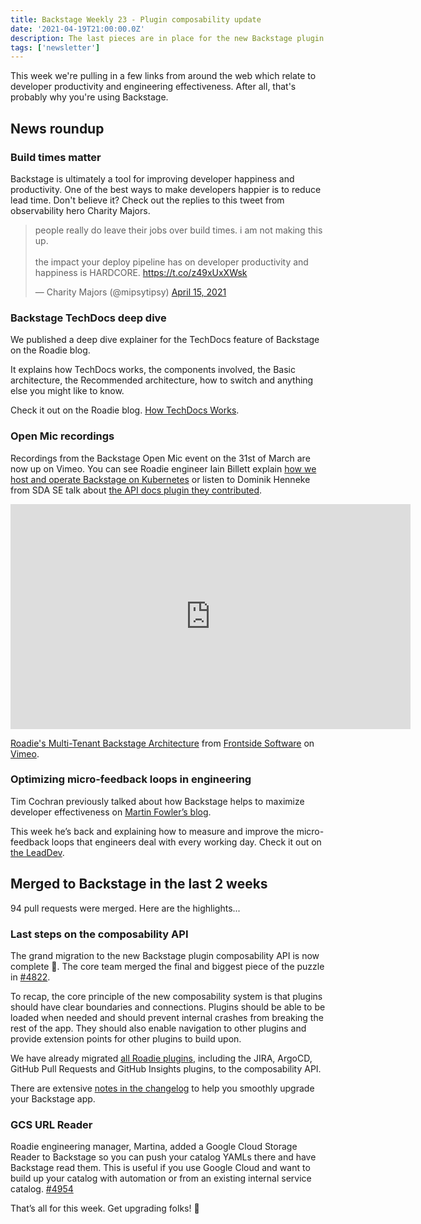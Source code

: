 ```yaml
---
title: Backstage Weekly 23 - Plugin composability update
date: '2021-04-19T21:00:00.0Z'
description: The last pieces are in place for the new Backstage plugin composability API. All the links you need are below. We also have a technical TechDocs deep dive. Try saying that 10 times fast!
tags: ['newsletter']
---
```


This week we're pulling in a few links from around the web which relate to developer productivity and engineering effectiveness. After all, that's probably why you're using Backstage.

## News roundup

### Build times matter

Backstage is ultimately a tool for improving developer happiness and productivity. One of the best ways to make developers happier is to reduce lead time. Don't believe it? Check out the replies to this tweet from observability hero Charity Majors.

<blockquote class="twitter-tweet"><p lang="en" dir="ltr">people really do leave their jobs over build times. i am not making this up. <br><br>the impact your deploy pipeline has on developer productivity and happiness is HARDCORE. <a href="https://t.co/z49xUxXWsk">https://t.co/z49xUxXWsk</a></p>&mdash; Charity Majors (@mipsytipsy) <a href="https://twitter.com/mipsytipsy/status/1382619734781272066?ref_src=twsrc%5Etfw">April 15, 2021</a></blockquote>

### Backstage TechDocs deep dive

We published a deep dive explainer for the TechDocs feature of Backstage on the Roadie blog.

It explains how TechDocs works, the components involved, the Basic architecture, the Recommended architecture, how to switch and anything else you might like to know.

Check it out on the Roadie blog. [How TechDocs Works](https://roadie.io/blog/how-techdocs-works/).

### Open Mic recordings

Recordings from the Backstage Open Mic event on the 31st of March are now up on Vimeo. You can see Roadie engineer Iain Billett explain [how we host and operate Backstage on Kubernetes](https://vimeo.com/536715621) or listen to Dominik Henneke from SDA SE talk about [the API docs plugin they contributed](https://vimeo.com/536718418).

<iframe src="https://player.vimeo.com/video/536715621?color=9bf0e1" width="640" height="360" frameborder="0" allow="autoplay; fullscreen; picture-in-picture" allowfullscreen></iframe>
<p><a href="https://vimeo.com/536715621">Roadie&#039;s Multi-Tenant Backstage Architecture</a> from <a href="https://vimeo.com/frontsidesoftware">Frontside Software</a> on <a href="https://vimeo.com">Vimeo</a>.</p>

### Optimizing micro-feedback loops in engineering

Tim Cochran previously talked about how Backstage helps to maximize developer effectiveness on [Martin Fowler’s blog](https://martinfowler.com/articles/developer-effectiveness.html).

This week he’s back and explaining how to measure and improve the micro-feedback loops that engineers deal with every working day. Check it out on [the LeadDev](https://leaddev.com/productivity-eng-velocity/optimizing-micro-feedback-loops-engineering).

## Merged to Backstage in the last 2 weeks

94 pull requests were merged. Here are the highlights...

### Last steps on the composability API

The grand migration to the new Backstage plugin composability API is now complete 🍾. The core team merged the final and biggest piece of the puzzle in [#4822](https://github.com/backstage/backstage/pull/4822).

To recap, the core principle of the new composability system is that plugins should have clear boundaries and connections. Plugins should be able to be loaded when needed and should prevent internal crashes from breaking the rest of the app. They should also enable navigation to other plugins and provide extension points for other plugins to build upon.

We have already migrated [all Roadie plugins](https://github.com/RoadieHQ), including the JIRA, ArgoCD, GitHub Pull Requests and GitHub Insights plugins, to the composability API.

There are extensive [notes in the changelog](https://github.com/backstage/backstage/releases/tag/release-2021-04-08) to help you smoothly upgrade your Backstage app.

### GCS URL Reader

Roadie engineering manager, Martina, added a Google Cloud Storage Reader to Backstage so you can push your catalog YAMLs there and have Backstage read them. This is useful if you use Google Cloud and want to build up your catalog with automation or from an existing internal service catalog. [#4954](https://github.com/backstage/backstage/pull/4954)

That’s all for this week. Get upgrading folks! 🚀
